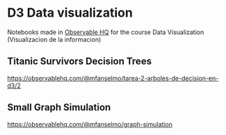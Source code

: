 # D3 Data visualization

Notebooks made in [Observable HQ](https://observablehq.com/) for the course Data Visualization (Visualizacion de la informacion)

## Titanic Survivors Decision Trees
https://observablehq.com/@mfanselmo/tarea-2-arboles-de-decision-en-d3/2
## Small Graph Simulation
https://observablehq.com/@mfanselmo/graph-simulation